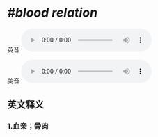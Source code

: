 # ***\#blood relation*** 
英音
<audio src="./media/blood relation1_AAC.aac" controls="controls"></audio>

美音
<audio src="./media/blood relation2_AAC.aac" controls="controls"></audio>



  

英文释义
---
### 1.**血亲；骨肉**  


